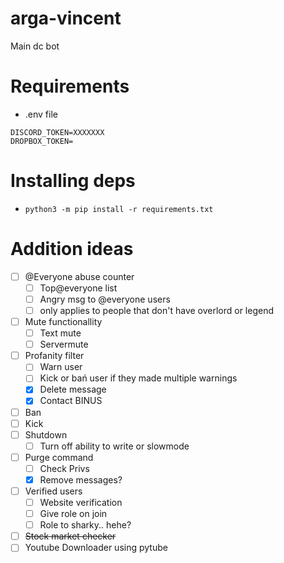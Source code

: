# arga-vincent
Main dc bot

# Requirements 
- .env file
```
DISCORD_TOKEN=XXXXXXX
DROPBOX_TOKEN=
```


# Installing deps
- `python3 -m pip install -r requirements.txt`

# Addition ideas
- [ ] @Everyone abuse counter
    - [ ] Top@everyone list
    - [ ] Angry msg to @everyone users
    - [ ] only applies to people that don't have overlord or legend
- [ ] Mute functionallity
    - [ ] Text mute
    - [ ] Servermute
- [ ] Profanity filter
    - [ ] Warn user
    - [ ] Kick or bań user if they made multiple warnings
    - [x] Delete message
    - [x] Contact BINUS
- [ ] Ban
- [ ] Kick
- [ ] Shutdown
    - [ ] Turn off ability to write or slowmode
- [ ] Purge command
    - [ ] Check Privs
    - [x] Remove messages?
- [ ] Verified users
    - [ ] Website verification
    - [ ] Give role on join
    - [ ] Role to sharky.. hehe?
- [ ] ~~Stock market checker~~
- [ ] Youtube Downloader using pytube